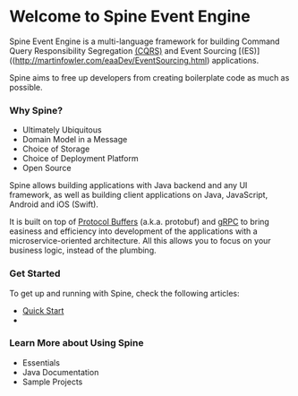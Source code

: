 # Welcome to Spine Event Engine

Spine Event Engine is a multi-language framework for building Command Query Responsibility Segregation [(CQRS)](http://martinfowler.com/bliki/CQRS.html) and Event Sourcing [(ES)]((http://martinfowler.com/eaaDev/EventSourcing.html) applications.

Spine aims to free up developers from creating boilerplate code as much as possible.


### Why Spine?

*  Ultimately Ubiquitous 
*  Domain Model in a Message
*  Choice of Storage
*  Choice of Deployment Platform
*  Open Source

Spine allows building applications with Java backend and any UI framework, as well as building client applications on Java, JavaScript, Android and iOS (Swift).

It is built on top of [Protocol Buffers](https://developers.google.com/protocol-buffers/docs/overview) (a.k.a. protobuf) and [gRPC](http://www.grpc.io/docs/) to bring easiness and efficiency into development of the applications with a microservice-oriented architecture. All this allows you to focus on your business logic, instead of the plumbing.


### Get Started

To get up and running with Spine, check the following articles:
* [Quick Start](/getting_started/README.md)
* 



### Learn More about Using Spine


* Essentials
* Java Documentation
* Sample Projects